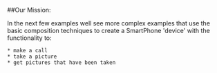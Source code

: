##Our Mission:

In the next few examples well see more complex examples that use the basic composition techniques to create a SmartPhone 'device' with the functionality to:

    * make a call
    * take a picture
    * get pictures that have been taken
